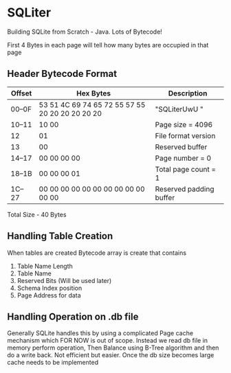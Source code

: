 # SQLiter
Building SQLite from Scratch - Java. Lots of Bytecode!

First 4 Bytes in each page will tell how many bytes are occupied in that page

## Header Bytecode Format

| Offset | Hex Bytes                           | Description             |
|--------|-------------------------------------|-------------------------|
| 00–0F  | 53 51 4C 69 74 65 72 55 57 55 20 20 20 20 20 20 | "SQLiterUwU      "      |
| 10–11  | 10 00                               | Page size = 4096        |
| 12     | 01                                  | File format version     |
| 13     | 00                                  | Reserved buffer         |
| 14–17  | 00 00 00 00                         | Page number = 0         |
| 18–1B  | 00 00 00 01                         | Total page count = 1    |
| 1C–27  | 00 00 00 00 00 00 00 00 00 00 00 00 | Reserved padding buffer |

Total Size - 40 Bytes

## Handling Table Creation

When tables are created Bytecode array is create that contains

1. Table Name Length
2. Table Name
3. Reserved Bits (Will be used later)
4. Schema Index position
5. Page Address for data

## Handling Operation on .db file

Generally SQLite handles this by using a complicated Page cache mechanism which FOR NOW is
out of scope. Instead we read db file in memory perform operation, Then Balance using B-Tree algorithm
and then do a write back. Not efficient but easier. Once the db size becomes large cache needs to be implemented